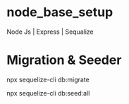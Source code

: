 # node_base_setup
Node Js | Express | Sequalize

# Migration & Seeder
npx sequelize-cli db:migrate

npx sequelize-cli db:seed:all
